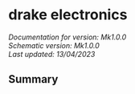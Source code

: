 # drake electronics

*Documentation for version: Mk1.0.0*  
*Schematic version: Mk1.0.0*  
*Last updated: 13/04/2023*

## Summary



